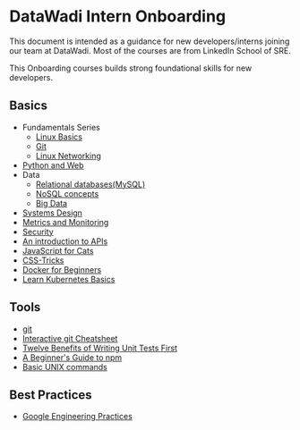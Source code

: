 # DataWadi Intern Onboarding

This document is intended as a guidance for new developers/interns joining our team at DataWadi.
Most of the courses are from LinkedIn School of SRE.

This Onboarding courses builds strong foundational skills for new developers.

## Basics

-   Fundamentals Series
    -   [Linux Basics](https://linkedin.github.io/school-of-sre/linux_basics/intro/)
    -   [Git](https://linkedin.github.io/school-of-sre/git/git-basics/)
    -   [Linux Networking](https://linkedin.github.io/school-of-sre/linux_networking/intro/)
-   [Python and Web](https://linkedin.github.io/school-of-sre/python_web/intro/)
-   Data
    - [Relational databases(MySQL)](https://linkedin.github.io/school-of-sre/databases_sql/intro/)
    -   [NoSQL concepts](https://linkedin.github.io/school-of-sre/databases_nosql/intro/)
    -   [Big Data](https://linkedin.github.io/school-of-sre/big_data/intro/)
-   [Systems Design](https://linkedin.github.io/school-of-sre/systems_design/intro/)
-   [Metrics and Monitoring](https://linkedin.github.io/school-of-sre/metrics_and_monitoring/introduction/)
-   [Security](https://linkedin.github.io/school-of-sre/security/intro/)
-   [An introduction to APIs](https://zapier.com/learn/apis/)
-   [JavaScript for Cats](http://jsforcats.com/)
-   [CSS-Tricks](https://css-tricks.com/)
-   [Docker for Beginners](https://github.com/docker/labs/blob/master/beginner/readme.md)
-   [Learn Kubernetes Basics](https://kubernetes.io/docs/tutorials/kubernetes-basics/)

## Tools

- [git](https://git-scm.com/)
- [Interactive git Cheatsheet](http://ndpsoftware.com/git-cheatsheet.html)
- [Twelve Benefits of Writing Unit Tests First](http://sd.jtimothyking.com/2006/07/11/twelve-benefits-of-writing-unit-tests-first/)
- [A Beginner's Guide to npm](https://www.sitepoint.com/beginners-guide-node-package-manager/)
- [Basic UNIX commands](http://mally.stanford.edu/~sr/computing/basic-unix.html)

## Best Practices

- [Google Engineering Practices](https://github.com/google/eng-practices)
